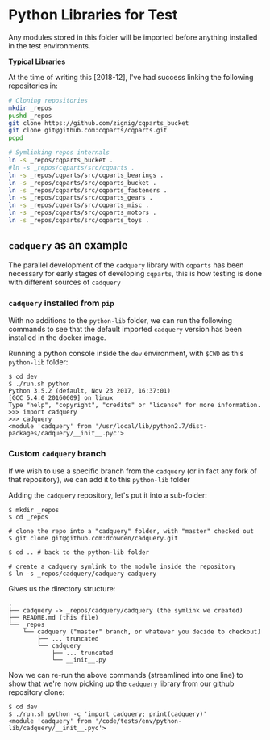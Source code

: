 # Python Libraries for Test

Any modules stored in this folder will be imported before anything installed
in the test environments.

**Typical Libraries**

At the time of writing this [2018-12], I've had success linking the following
repositories in:

```bash
# Cloning repositories
mkdir _repos
pushd _repos
git clone https://github.com/zignig/cqparts_bucket
git clone git@github.com:cqparts/cqparts.git
popd

# Symlinking repos internals
ln -s _repos/cqparts_bucket .
#ln -s _repos/cqparts/src/cqparts .
ln -s _repos/cqparts/src/cqparts_bearings .
ln -s _repos/cqparts/src/cqparts_bucket .
ln -s _repos/cqparts/src/cqparts_fasteners .
ln -s _repos/cqparts/src/cqparts_gears .
ln -s _repos/cqparts/src/cqparts_misc .
ln -s _repos/cqparts/src/cqparts_motors .
ln -s _repos/cqparts/src/cqparts_toys .
```

## `cadquery` as an example

The parallel development of the `cadquery` library with `cqparts` has been
necessary for early stages of developing `cqparts`, this is how testing is done
with different sources of `cadquery`

### `cadquery` installed from `pip`

With no additions to the `python-lib` folder, we can run the following commands
to see that the default imported `cadquery` version has been installed in the
docker image.

Running a python console inside the `dev` environment, with `$CWD` as
this `python-lib` folder:

    $ cd dev
    $ ./run.sh python
    Python 3.5.2 (default, Nov 23 2017, 16:37:01)
    [GCC 5.4.0 20160609] on linux
    Type "help", "copyright", "credits" or "license" for more information.
    >>> import cadquery
    >>> cadquery
    <module 'cadquery' from '/usr/local/lib/python2.7/dist-packages/cadquery/__init__.pyc'>

### Custom `cadquery` branch

If we wish to use a specific branch from the `cadquery` (or in fact any
fork of that repository), we can add it to this `python-lib` folder

Adding the `cadquery` repository, let's put it into a sub-folder:

    $ mkdir _repos
    $ cd _repos

    # clone the repo into a "cadquery" folder, with "master" checked out
    $ git clone git@github.com:dcowden/cadquery.git

    $ cd .. # back to the python-lib folder

    # create a cadquery symlink to the module inside the repository
    $ ln -s _repos/cadquery/cadquery cadquery

Gives us the directory structure:

    .
    ├── cadquery -> _repos/cadquery/cadquery (the symlink we created)
    ├── README.md (this file)
    └── _repos
        └── cadquery ("master" branch, or whatever you decide to checkout)
            ├── ... truncated
            └── cadquery
                ├── ... truncated
                └── __init__.py

Now we can re-run the above commands (streamlined into one line) to show that
we're now picking up the `cadquery` library from our github repository clone:

    $ cd dev
    $ ./run.sh python -c 'import cadquery; print(cadquery)'
    <module 'cadquery' from '/code/tests/env/python-lib/cadquery/__init__.pyc'>
